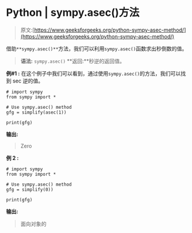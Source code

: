 # Python | sympy.asec()方法

> 原文:[https://www.geeksforgeeks.org/python-sympy-asec-method/](https://www.geeksforgeeks.org/python-sympy-asec-method/)

借助`**sympy.asec()**`方法，我们可以利用`sympy.asec()`函数求出秒倒数的值。

> **语法:** `sympy.asec()`
> **返回:**秒逆的返回值。

**例#1 :**
在这个例子中我们可以看到，通过使用`sympy.asec()`的方法，我们可以找到 sec 逆的值。

```
# import sympy
from sympy import *

# Use sympy.asec() method
gfg = simplify(asec(1))

print(gfg)
```

**输出:**

> Zero

**例 2 :**

```
# import sympy
from sympy import *

# Use sympy.asec() method
gfg = simplify(0))

print(gfg)
```

**输出:**

> 面向对象的
